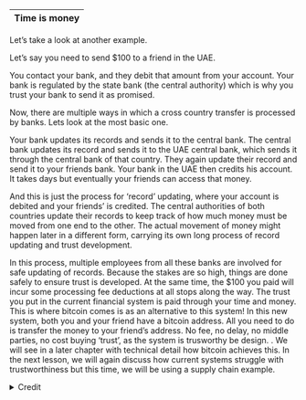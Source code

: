 Time is money|
|---|

Let’s take a look at another example.

Let’s say you need to send $100 to a friend in the UAE.

You contact your bank, and they debit that amount from your account. Your bank is regulated by the state bank (the central authority) which is why you trust your bank to send it as promised.

Now, there are multiple ways in which a cross country transfer is processed by banks. Lets look at the most basic one.

Your bank updates its records and sends it to the central bank. The central bank updates its record and sends it to the UAE central bank, which sends it through the central bank of that country. They again update their record and send it to your friends bank. Your bank in the UAE then credits his account. It takes days but eventually your friends can access that money.

And this is just the process for ‘record’ updating, where your account is debited and your friends’ is credited. The central authorities of both countries update their records to keep track of how much money must be moved from one end to the other. The actual movement of money might happen later in a different form, carrying its own long process of record updating and trust development.

In this process, multiple employees from all these banks are involved for safe updating of records. Because the stakes are so high, things are done safely to ensure trust is developed. At the same time, the $100 you paid will incur some processing fee deductions at all stops along the way. The trust you put in the current financial system is paid through your time and money. This is where bitcoin comes is as an alternative to this system! In this new system, both you and your friend have a bitcoin address. All you need to do is transfer the money to your friend’s address. No fee, no delay, no middle parties, no cost buying ‘trust’, as the system is trusworthy be design. . We will see in a later chapter with technical detail how bitcoin achieves this. In the next lesson, we will again discuss how current systems struggle with trustworthiness but this time, we will be using a supply chain example.

<details>
  <summary>Credit</summary>
  [Link:](https://www.educative.io/courses/hands-on-blockchain-hyperledger-fabric/xVovQB3Rknq)
</detail>
